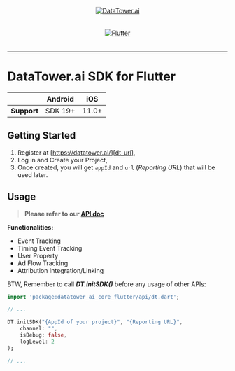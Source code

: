<p align="center">
    <a href="https://datatower.ai/" target="_blank">
        <picture>
            <source srcset="https://dash.datatower.ai/logo_v2.png" media="(prefers-color-scheme: dark)">
            <source srcset="https://dash.datatower.ai/logoWhite_v2.png" media="(prefers-color-scheme: light)" >
            <img src="https://dash.datatower.ai/logoWhite_v2.png" alt="DataTower.ai">
        </picture>
    </a>
</p>

<p align="center">
    <a href="https://pub.dev/packages/datatower_ai_core_flutter" target="_blank">
        <img src="https://img.shields.io/pub/v/datatower_ai_core_flutter" alt="Flutter" style="vertical-align:middle; margin:20px 0px">
    </a>
</p>

---

# DataTower.ai SDK for Flutter

|             | Android |  iOS  |
|:-----------:|:-------:|:-----:|
| **Support** | SDK 19+ | 11.0+ |

## Getting Started

1. Register at [https://datatower.ai/][dt_url],
2. Log in and Create your Project,
3. Once created, you will get `appId` and `url` (*Reporting URL*) that will be used later.

## Usage

> **Please refer to our [API doc][doc_url]**  

**Functionalities:**  
- Event Tracking  
- Timing Event Tracking  
- User Property  
- Ad Flow Tracking  
- Attribution Integration/Linking

BTW, Remember to call _**DT.initSDK()**_ before any usage of other APIs:
    
```dart
import 'package:datatower_ai_core_flutter/api/dt.dart';

// ...

DT.initSDK("{AppId of your project}", "{Reporting URL}",
    channel: "",
    isDebug: false,
    logLevel: 2
);

// ...
```

[dt_url]: https://datatower.ai/
[doc_url]: https://docs.datatower.ai/docs/Flutter_SDK